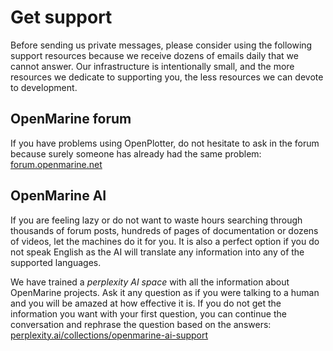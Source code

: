# Get support

Before sending us private messages, please consider using the following support resources because we receive dozens of emails daily that we cannot answer. Our infrastructure is intentionally small, and the more resources we dedicate to supporting you, the less resources we can devote to development.

## OpenMarine forum

If you have problems using OpenPlotter, do not hesitate to ask in the forum because surely someone has already had the same problem: [forum.openmarine.net](https://forum.openmarine.net)

## OpenMarine AI

If you are feeling lazy or do not want to waste hours searching through thousands of forum posts, hundreds of pages of documentation or dozens of videos, let the machines do it for you. It is also a perfect option if you do not speak English as the AI will translate any information into any of the supported languages.

We have trained a *perplexity AI space* with all the information about OpenMarine projects. Ask it any question as if you were talking to a human and you will be amazed at how effective it is. If you do not get the information you want with your first question, you can continue the conversation and rephrase the question based on the answers: [perplexity.ai/collections/openmarine-ai-support](https://www.perplexity.ai/collections/openmarine-ai-support-SslrWnWdSeuxuzUAkxUVMg)